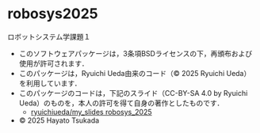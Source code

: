 # robosys2025
ロボットシステム学課題１
- このソフトウェアパッケージは，3条項BSDライセンスの下，再頒布および使用が許可されます．
- このパッケージは，Ryuichi Ueda由来のコード（© 2025 Ryuichi Ueda）を利用しています．
- このパッケージのコードは，下記のスライド（CC-BY-SA 4.0 by Ryuichi Ueda）のものを，本人の許可を得て自身の著作としたものです．
    - [ryuichiueda/my_slides robosys_2025](https://github.com/ryuichiueda/slides_marp/tree/master/robosys2025)
- © 2025 Hayato Tsukada
